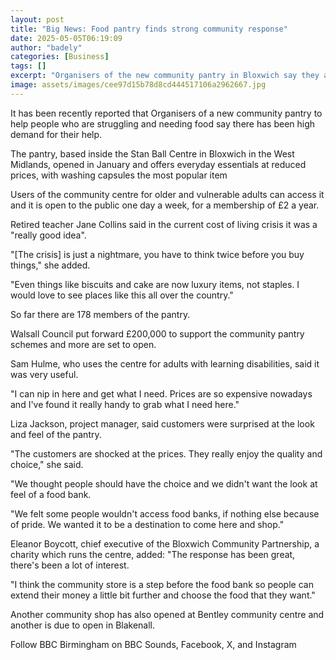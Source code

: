 ```yaml
---
layout: post
title: "Big News: Food pantry finds strong community response"
date: 2025-05-05T06:19:09
author: "badely"
categories: [Business]
tags: []
excerpt: "Organisers of the new community pantry in Bloxwich say they are seeing high demand for it."
image: assets/images/cee97d15b78d8cd444517106a2962667.jpg
---
```


It has been recently reported that Organisers of a new community pantry to help people who are struggling and needing food say there has been high demand for their help.

The pantry, based inside the Stan Ball Centre in Bloxwich in the West Midlands, opened in January and offers everyday essentials at reduced prices, with washing capsules the most popular item

Users of the community centre for older and vulnerable adults can access it and it is open to the public one day a week, for a membership of £2 a year.

Retired teacher Jane Collins said in the current cost of living crisis it was a "really good idea".

"[The crisis] is just a nightmare, you have to think twice before you buy things," she added.

"Even things like biscuits and cake are now luxury items, not staples. I would love to see places like this all over the country."

So far there are 178 members of the pantry.

Walsall Council put forward £200,000 to support the community pantry schemes and more are set to open.

Sam Hulme, who uses the centre for adults with learning disabilities, said it was very useful.

"I can nip in here and get what I need. Prices are so expensive nowadays and I've found it really handy to grab what I need here."

Liza Jackson, project manager, said customers were surprised at the look and feel of the pantry.

"The customers are shocked at the prices. They really enjoy the quality and choice," she said.

"We thought people should have the choice and we didn't want the look at feel of a food bank.

"We felt some people wouldn't access food banks, if nothing else because of pride. We wanted it to be a destination to come here and shop."

Eleanor Boycott, chief executive of the Bloxwich Community Partnership, a charity which runs the centre, added: "The response has been great, there's been a lot of interest.

"I think the community store is a step before the food bank so people can extend their money a little bit further and choose the food that they want."

Another community shop has also opened at Bentley community centre and another is due to open in Blakenall.

Follow BBC Birmingham on BBC Sounds, Facebook, X, and Instagram

